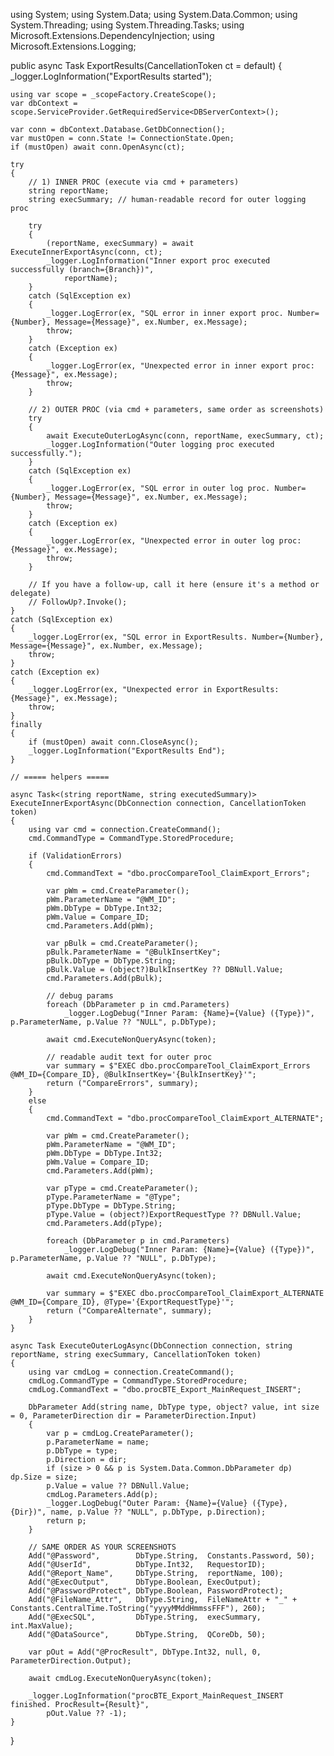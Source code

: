 
using System;
using System.Data;
using System.Data.Common;
using System.Threading;
using System.Threading.Tasks;
using Microsoft.Extensions.DependencyInjection;
using Microsoft.Extensions.Logging;

public async Task ExportResults(CancellationToken ct = default)
{
    _logger.LogInformation("ExportResults started");

    using var scope = _scopeFactory.CreateScope();
    var dbContext = scope.ServiceProvider.GetRequiredService<DBServerContext>();

    var conn = dbContext.Database.GetDbConnection();
    var mustOpen = conn.State != ConnectionState.Open;
    if (mustOpen) await conn.OpenAsync(ct);

    try
    {
        // 1) INNER PROC (execute via cmd + parameters)
        string reportName;
        string execSummary; // human-readable record for outer logging proc

        try
        {
            (reportName, execSummary) = await ExecuteInnerExportAsync(conn, ct);
            _logger.LogInformation("Inner export proc executed successfully (branch={Branch})",
                reportName);
        }
        catch (SqlException ex)
        {
            _logger.LogError(ex, "SQL error in inner export proc. Number={Number}, Message={Message}", ex.Number, ex.Message);
            throw;
        }
        catch (Exception ex)
        {
            _logger.LogError(ex, "Unexpected error in inner export proc: {Message}", ex.Message);
            throw;
        }

        // 2) OUTER PROC (via cmd + parameters, same order as screenshots)
        try
        {
            await ExecuteOuterLogAsync(conn, reportName, execSummary, ct);
            _logger.LogInformation("Outer logging proc executed successfully.");
        }
        catch (SqlException ex)
        {
            _logger.LogError(ex, "SQL error in outer log proc. Number={Number}, Message={Message}", ex.Number, ex.Message);
            throw;
        }
        catch (Exception ex)
        {
            _logger.LogError(ex, "Unexpected error in outer log proc: {Message}", ex.Message);
            throw;
        }

        // If you have a follow-up, call it here (ensure it's a method or delegate)
        // FollowUp?.Invoke();
    }
    catch (SqlException ex)
    {
        _logger.LogError(ex, "SQL error in ExportResults. Number={Number}, Message={Message}", ex.Number, ex.Message);
        throw;
    }
    catch (Exception ex)
    {
        _logger.LogError(ex, "Unexpected error in ExportResults: {Message}", ex.Message);
        throw;
    }
    finally
    {
        if (mustOpen) await conn.CloseAsync();
        _logger.LogInformation("ExportResults End");
    }

    // ===== helpers =====

    async Task<(string reportName, string executedSummary)> ExecuteInnerExportAsync(DbConnection connection, CancellationToken token)
    {
        using var cmd = connection.CreateCommand();
        cmd.CommandType = CommandType.StoredProcedure;

        if (ValidationErrors)
        {
            cmd.CommandText = "dbo.procCompareTool_ClaimExport_Errors";

            var pWm = cmd.CreateParameter();
            pWm.ParameterName = "@WM_ID";
            pWm.DbType = DbType.Int32;
            pWm.Value = Compare_ID;
            cmd.Parameters.Add(pWm);

            var pBulk = cmd.CreateParameter();
            pBulk.ParameterName = "@BulkInsertKey";
            pBulk.DbType = DbType.String;
            pBulk.Value = (object?)BulkInsertKey ?? DBNull.Value;
            cmd.Parameters.Add(pBulk);

            // debug params
            foreach (DbParameter p in cmd.Parameters)
                _logger.LogDebug("Inner Param: {Name}={Value} ({Type})", p.ParameterName, p.Value ?? "NULL", p.DbType);

            await cmd.ExecuteNonQueryAsync(token);

            // readable audit text for outer proc
            var summary = $"EXEC dbo.procCompareTool_ClaimExport_Errors @WM_ID={Compare_ID}, @BulkInsertKey='{BulkInsertKey}'";
            return ("CompareErrors", summary);
        }
        else
        {
            cmd.CommandText = "dbo.procCompareTool_ClaimExport_ALTERNATE";

            var pWm = cmd.CreateParameter();
            pWm.ParameterName = "@WM_ID";
            pWm.DbType = DbType.Int32;
            pWm.Value = Compare_ID;
            cmd.Parameters.Add(pWm);

            var pType = cmd.CreateParameter();
            pType.ParameterName = "@Type";
            pType.DbType = DbType.String;
            pType.Value = (object?)ExportRequestType ?? DBNull.Value;
            cmd.Parameters.Add(pType);

            foreach (DbParameter p in cmd.Parameters)
                _logger.LogDebug("Inner Param: {Name}={Value} ({Type})", p.ParameterName, p.Value ?? "NULL", p.DbType);

            await cmd.ExecuteNonQueryAsync(token);

            var summary = $"EXEC dbo.procCompareTool_ClaimExport_ALTERNATE @WM_ID={Compare_ID}, @Type='{ExportRequestType}'";
            return ("CompareAlternate", summary);
        }
    }

    async Task ExecuteOuterLogAsync(DbConnection connection, string reportName, string execSummary, CancellationToken token)
    {
        using var cmdLog = connection.CreateCommand();
        cmdLog.CommandType = CommandType.StoredProcedure;
        cmdLog.CommandText = "dbo.procBTE_Export_MainRequest_INSERT";

        DbParameter Add(string name, DbType type, object? value, int size = 0, ParameterDirection dir = ParameterDirection.Input)
        {
            var p = cmdLog.CreateParameter();
            p.ParameterName = name;
            p.DbType = type;
            p.Direction = dir;
            if (size > 0 && p is System.Data.Common.DbParameter dp) dp.Size = size;
            p.Value = value ?? DBNull.Value;
            cmdLog.Parameters.Add(p);
            _logger.LogDebug("Outer Param: {Name}={Value} ({Type}, {Dir})", name, p.Value ?? "NULL", p.DbType, p.Direction);
            return p;
        }

        // SAME ORDER AS YOUR SCREENSHOTS
        Add("@Password",        DbType.String,  Constants.Password, 50);
        Add("@UserId",          DbType.Int32,   RequestorID);
        Add("@Report_Name",     DbType.String,  reportName, 100);
        Add("@ExecOutput",      DbType.Boolean, ExecOutput);
        Add("@PasswordProtect", DbType.Boolean, PasswordProtect);
        Add("@FileName_Attr",   DbType.String,  FileNameAttr + "_" + Constants.CentralTime.ToString("yyyyMMddHmmssFFF"), 260);
        Add("@ExecSQL",         DbType.String,  execSummary, int.MaxValue);
        Add("@DataSource",      DbType.String,  QCoreDb, 50);

        var pOut = Add("@ProcResult", DbType.Int32, null, 0, ParameterDirection.Output);

        await cmdLog.ExecuteNonQueryAsync(token);

        _logger.LogInformation("procBTE_Export_MainRequest_INSERT finished. ProcResult={Result}",
            pOut.Value ?? -1);
    }
}
